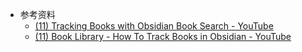 - 参考资料
	- [(11) Tracking Books with Obsidian Book Search - YouTube](https://www.youtube.com/watch?v=cV5GVr0v0c0)
	- [(11) Book Library - How To Track Books in Obsidian - YouTube](https://www.youtube.com/watch?v=7PFFJlyiv28&t=5s)